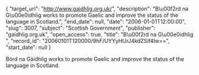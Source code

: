{
  "target_url": "http://www.gaidhlig.org.uk/", 
  "description": "B\u00f2rd na G\u00e0idhlig works to promote Gaelic and improve the status of the language in Scotland.", 
  "end_date": null, 
  "date": "2006-01-01T12:00:00", 
  "slug": 3007, 
  "subject": "Scottish Government", 
  "publisher": "gaidhlig.org.uk", 
  "open_access": true, 
  "title": "B\u00f2rd na G\u00e0idhlig ", 
  "record_id": "20060101T120000/9hF/UYYyHUrJ4kdZSif4lw==", 
  "start_date": null
}

Bòrd na Gàidhlig works to promote Gaelic and improve the status of the language in Scotland.